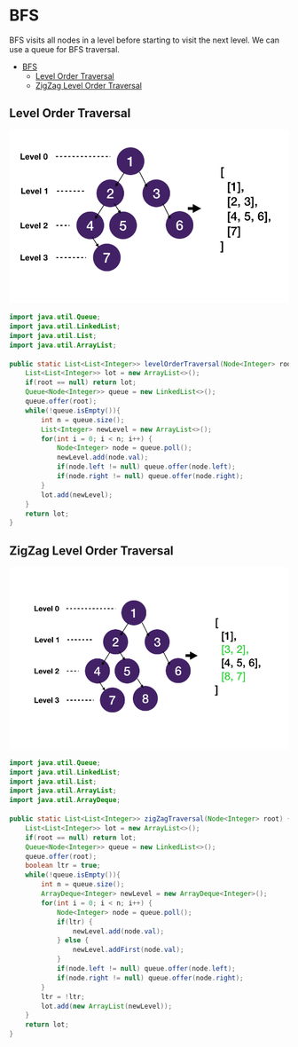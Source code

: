 # BFS

BFS visits all nodes in a level before starting to visit the next level.
We can use a queue for BFS traversal.

- [BFS](#bfs)
  - [Level Order Traversal](#level-order-traversal)
  - [ZigZag Level Order Traversal](#zigzag-level-order-traversal)

## Level Order Traversal

![lot](./resources/level-order-traversal.png)

```java
import java.util.Queue;
import java.util.LinkedList;
import java.util.List;
import java.util.ArrayList;

public static List<List<Integer>> levelOrderTraversal(Node<Integer> root) {
    List<List<Integer>> lot = new ArrayList<>();
    if(root == null) return lot;
    Queue<Node<Integer>> queue = new LinkedList<>();
    queue.offer(root);
    while(!queue.isEmpty()){
        int n = queue.size();
        List<Integer> newLevel = new ArrayList<>();
        for(int i = 0; i < n; i++) {
            Node<Integer> node = queue.poll();
            newLevel.add(node.val);
            if(node.left != null) queue.offer(node.left);
            if(node.right != null) queue.offer(node.right);
        }
        lot.add(newLevel);
    }
    return lot;
}
```

## ZigZag Level Order Traversal

![zigzag lot](./resources/zig-zag-lot.png)

```java
import java.util.Queue;
import java.util.LinkedList;
import java.util.List;
import java.util.ArrayList;
import java.util.ArrayDeque;

public static List<List<Integer>> zigZagTraversal(Node<Integer> root) {
    List<List<Integer>> lot = new ArrayList<>();
    if(root == null) return lot;
    Queue<Node<Integer>> queue = new LinkedList<>();
    queue.offer(root);
    boolean ltr = true;
    while(!queue.isEmpty()){
        int n = queue.size();
        ArrayDeque<Integer> newLevel = new ArrayDeque<Integer>();
        for(int i = 0; i < n; i++) {
            Node<Integer> node = queue.poll();
            if(ltr) {
                newLevel.add(node.val);
            } else {
                newLevel.addFirst(node.val);
            }
            if(node.left != null) queue.offer(node.left);
            if(node.right != null) queue.offer(node.right);
        }
        ltr = !ltr;
        lot.add(new ArrayList(newLevel));
    }
    return lot;
}
```
